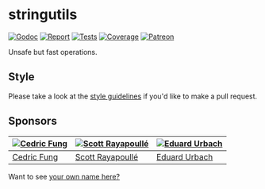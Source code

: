 # stringutils

[![Godoc][godoc-image]][godoc-url]
[![Report][report-image]][report-url]
[![Tests][tests-image]][tests-url]
[![Coverage][coverage-image]][coverage-url]
[![Patreon][patreon-image]][patreon-url]

Unsafe but fast operations.

## Style

Please take a look at the [style guidelines](https://github.com/akyoto/quality/blob/master/STYLE.md) if you'd like to make a pull request.

## Sponsors

| [![Cedric Fung](https://avatars3.githubusercontent.com/u/2269238?s=70&v=4)](https://github.com/cedricfung) | [![Scott Rayapoullé](https://avatars3.githubusercontent.com/u/11772084?s=70&v=4)](https://github.com/soulcramer) | [![Eduard Urbach](https://avatars3.githubusercontent.com/u/438936?s=70&v=4)](https://twitter.com/eduardurbach) |
| --- | --- | --- |
| [Cedric Fung](https://github.com/cedricfung) | [Scott Rayapoullé](https://github.com/soulcramer) | [Eduard Urbach](https://eduardurbach.com) |

Want to see [your own name here?](https://www.patreon.com/eduardurbach)

[godoc-image]: https://godoc.org/github.com/akyoto/stringutils?status.svg
[godoc-url]: https://godoc.org/github.com/akyoto/stringutils
[report-image]: https://goreportcard.com/badge/github.com/akyoto/stringutils
[report-url]: https://goreportcard.com/report/github.com/akyoto/stringutils
[tests-image]: https://cloud.drone.io/api/badges/akyoto/stringutils/status.svg
[tests-url]: https://cloud.drone.io/akyoto/stringutils
[coverage-image]: https://codecov.io/gh/akyoto/stringutils/graph/badge.svg
[coverage-url]: https://codecov.io/gh/akyoto/stringutils
[patreon-image]: https://img.shields.io/badge/patreon-donate-green.svg
[patreon-url]: https://www.patreon.com/eduardurbach

